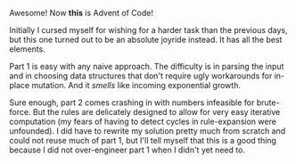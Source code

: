 Awesome! Now **this** is Advent of Code!

Initially I cursed myself for wishing for a harder task than the previous days, but this one turned out to be an absolute joyride instead. It has all the best elements.

Part 1 is easy with any naive approach. The difficulty is in parsing the input and in choosing data structures that don't require ugly workarounds for in-place mutation. And it *smells* like incoming exponential growth.

Sure enough, part 2 comes crashing in with numbers infeasible for brute-force. But the rules are delicately designed to allow for very easy iterative computation (my fears of having to detect cycles in rule-expansion were unfounded). I did have to rewrite my solution pretty much from scratch and could not reuse much of part 1, but I'll tell myself that this is a good thing because I did not over-engineer part 1 when I didn't yet need to.
